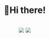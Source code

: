 

<h1 align="center"><p>👋Hi there!</p> <img src="https://github-readme-stats.vercel.app/api?username=fjs138&count_private=true&hide=stars,prs,issues,contribs&show_icons=true&theme=swift"/>
    <img src="https://github-readme-stats.vercel.app/api/top-langs/?username=fjs138&layout=compact&theme=swift&langs_count=8&card_width=default)](https://github.com/fjs138"/></h1>

<!--
Find out more here:

- 💻 Business: [builtbyfrank.com](https://builtbyfrank.com)
- 📕 Blog: [Blog](https://frankjs.net/blog)
- 📫 Email: fjs138@gmail.com

[![Readme Card](https://github-readme-stats.vercel.app/api/pin/?username=fjs138&repo=crypt-keepr)](https://github.com/fjs138/crypt-keepr)


<div>
    <img src="https://github-readme-stats.vercel.app/api?username=fjs138&count_private=true&hide=stars,prs,issues,contribs&show_icons=true&theme=algolia"/>
    <img src="https://github-readme-stats.vercel.app/api/top-langs/?username=fjs138&layout=compact&theme=algolia&langs_count=8&card_width=default)](https://github.com/fjs138"/>
<div>
-->




